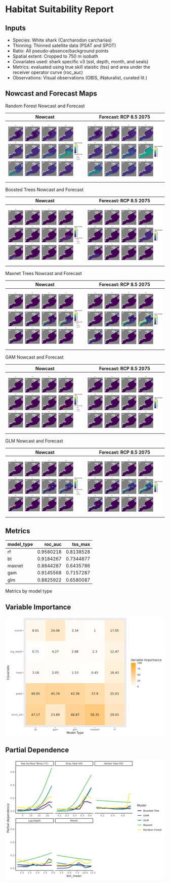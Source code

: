 Habitat Suitability Report
================

## Inputs

- Species: White shark (Carcharodon carcharias)
- Thinning: Thinned satellite data (PSAT and SPOT)
- Ratio: All pseudo-absence/background points
- Spatial extent: Cropped to 750 m isobath
- Covariates used: shark specific v3 (sst, depth, month, and seals)
- Metrics: evaluated using true skill staistic (tss) and area under the
  receiver operator curve (roc_auc)
- Observations: Visual observations (OBIS, iNaturalist, curated lit.)

## Nowcast and Forecast Maps

Random Forest Nowcast and Forecast

| Nowcast | Forecast: RCP 8.5 2075 |
|:--:|:--:|
| ![](../../../../tidy_reports/versions/c11/120960/c11.120960.01_12_rf_compiled_casts.png) | ![](../../../../tidy_reports/versions/c11/120964/c11.120964.01_12_rf_compiled_casts.png) |

Boosted Trees Nowcast and Forecast

| Nowcast | Forecast: RCP 8.5 2075 |
|:--:|:--:|
| ![](../../../../tidy_reports/versions/c11/120960/c11.120960.01_12_bt_compiled_casts.png) | ![](../../../../tidy_reports/versions/c11/120964/c11.120964.01_12_bt_compiled_casts.png) |

Maxnet Trees Nowcast and Forecast

| Nowcast | Forecast: RCP 8.5 2075 |
|:--:|:--:|
| ![](../../../../tidy_reports/versions/c11/120960/c11.120960.01_12_maxent_compiled_casts.png) | ![](../../../../tidy_reports/versions/c11/120964/c11.120964.01_12_maxent_compiled_casts.png) |

GAM Nowcast and Forecast

| Nowcast | Forecast: RCP 8.5 2075 |
|:--:|:--:|
| ![](../../../../tidy_reports/versions/c11/120960/c11.120960.01_12_gam_compiled_casts.png) | ![](../../../../tidy_reports/versions/c11/120964/c11.120964.01_12_gam_compiled_casts.png) |

GLM Nowcast and Forecast

| Nowcast | Forecast: RCP 8.5 2075 |
|:--:|:--:|
| ![](../../../../tidy_reports/versions/c11/120960/c11.120960.01_12_glm_compiled_casts.png) | ![](../../../../tidy_reports/versions/c11/120964/c11.120964.01_12_glm_compiled_casts.png) |

## Metrics

| model_type |   roc_auc |   tss_max |
|:-----------|----------:|----------:|
| rf         | 0.9580218 | 0.8138528 |
| bt         | 0.9184267 | 0.7344877 |
| maxnet     | 0.8844287 | 0.6435786 |
| gam        | 0.9145568 | 0.7157287 |
| glm        | 0.8825922 | 0.6580087 |

Metrics by model type

## Variable Importance

![](m11.12096_tidy_compiled_files/figure-gfm/variable_importance-1.png)

## Partial Dependence

![](m11.12096_tidy_compiled_files/figure-gfm/partial_dependence-1.png)
